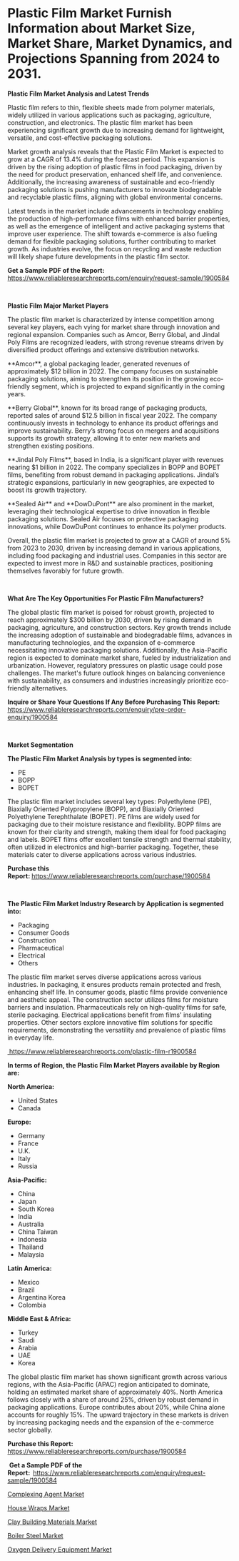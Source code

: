 <p><h1>Plastic Film Market Furnish Information about Market Size, Market Share, Market Dynamics, and Projections Spanning from 2024 to 2031.</h1></p><p><strong>Plastic Film Market Analysis and Latest Trends</strong></p>
<p><p>Plastic film refers to thin, flexible sheets made from polymer materials, widely utilized in various applications such as packaging, agriculture, construction, and electronics. The plastic film market has been experiencing significant growth due to increasing demand for lightweight, versatile, and cost-effective packaging solutions.</p><p>Market growth analysis reveals that the Plastic Film Market is expected to grow at a CAGR of 13.4% during the forecast period. This expansion is driven by the rising adoption of plastic films in food packaging, driven by the need for product preservation, enhanced shelf life, and convenience. Additionally, the increasing awareness of sustainable and eco-friendly packaging solutions is pushing manufacturers to innovate biodegradable and recyclable plastic films, aligning with global environmental concerns.</p><p>Latest trends in the market include advancements in technology enabling the production of high-performance films with enhanced barrier properties, as well as the emergence of intelligent and active packaging systems that improve user experience. The shift towards e-commerce is also fueling demand for flexible packaging solutions, further contributing to market growth. As industries evolve, the focus on recycling and waste reduction will likely shape future developments in the plastic film sector.</p></p>
<p><strong>Get a Sample PDF of the Report:&nbsp;</strong> <a href="https://www.reliableresearchreports.com/enquiry/request-sample/1900584?utm_campaign=11&utm_medium=2&utm_source=Github&utm_content=ia&utm_term=07112024&utm_id=plastic-film">https://www.reliableresearchreports.com/enquiry/request-sample/1900584</a></p>
<p>&nbsp;</p>
<p><strong>Plastic Film Major Market Players</strong></p>
<p><p>The plastic film market is characterized by intense competition among several key players, each vying for market share through innovation and regional expansion. Companies such as Amcor, Berry Global, and Jindal Poly Films are recognized leaders, with strong revenue streams driven by diversified product offerings and extensive distribution networks.</p><p>**Amcor**, a global packaging leader, generated revenues of approximately $12 billion in 2022. The company focuses on sustainable packaging solutions, aiming to strengthen its position in the growing eco-friendly segment, which is projected to expand significantly in the coming years.</p><p>**Berry Global**, known for its broad range of packaging products, reported sales of around $12.5 billion in fiscal year 2022. The company continuously invests in technology to enhance its product offerings and improve sustainability. Berry’s strong focus on mergers and acquisitions supports its growth strategy, allowing it to enter new markets and strengthen existing positions.</p><p>**Jindal Poly Films**, based in India, is a significant player with revenues nearing $1 billion in 2022. The company specializes in BOPP and BOPET films, benefiting from robust demand in packaging applications. Jindal’s strategic expansions, particularly in new geographies, are expected to boost its growth trajectory.</p><p>**Sealed Air** and **DowDuPont** are also prominent in the market, leveraging their technological expertise to drive innovation in flexible packaging solutions. Sealed Air focuses on protective packaging innovations, while DowDuPont continues to enhance its polymer products.</p><p>Overall, the plastic film market is projected to grow at a CAGR of around 5% from 2023 to 2030, driven by increasing demand in various applications, including food packaging and industrial uses. Companies in this sector are expected to invest more in R&D and sustainable practices, positioning themselves favorably for future growth.</p></p>
<p>&nbsp;</p>
<p><strong>What Are The Key Opportunities For Plastic Film Manufacturers?</strong></p>
<p><p>The global plastic film market is poised for robust growth, projected to reach approximately $300 billion by 2030, driven by rising demand in packaging, agriculture, and construction sectors. Key growth trends include the increasing adoption of sustainable and biodegradable films, advances in manufacturing technologies, and the expansion of e-commerce necessitating innovative packaging solutions. Additionally, the Asia-Pacific region is expected to dominate market share, fueled by industrialization and urbanization. However, regulatory pressures on plastic usage could pose challenges. The market's future outlook hinges on balancing convenience with sustainability, as consumers and industries increasingly prioritize eco-friendly alternatives.</p></p>
<p><strong>Inquire or Share Your Questions If Any Before Purchasing This Report:</strong> <a href="https://www.reliableresearchreports.com/enquiry/pre-order-enquiry/1900584?utm_campaign=11&utm_medium=2&utm_source=Github&utm_content=ia&utm_term=07112024&utm_id=plastic-film">https://www.reliableresearchreports.com/enquiry/pre-order-enquiry/1900584</a></p>
<p>&nbsp;</p>
<p><strong>Market Segmentation</strong></p>
<p><strong>The Plastic Film Market Analysis by types is segmented into:</strong></p>
<p><ul><li>PE</li><li>BOPP</li><li>BOPET</li></ul></p>
<p><p>The plastic film market includes several key types: Polyethylene (PE), Biaxially Oriented Polypropylene (BOPP), and Biaxially Oriented Polyethylene Terephthalate (BOPET). PE films are widely used for packaging due to their moisture resistance and flexibility. BOPP films are known for their clarity and strength, making them ideal for food packaging and labels. BOPET films offer excellent tensile strength and thermal stability, often utilized in electronics and high-barrier packaging. Together, these materials cater to diverse applications across various industries.</p></p>
<p><strong>Purchase this Report:&nbsp;</strong><a href="https://www.reliableresearchreports.com/purchase/1900584?utm_campaign=11&utm_medium=2&utm_source=Github&utm_content=ia&utm_term=07112024&utm_id=plastic-film">https://www.reliableresearchreports.com/purchase/1900584</a></p>
<p>&nbsp;</p>
<p><strong>The Plastic Film Market Industry Research by Application is segmented into:</strong></p>
<p><ul><li>Packaging</li><li>Consumer Goods</li><li>Construction</li><li>Pharmaceutical</li><li>Electrical</li><li>Others</li></ul></p>
<p><p>The plastic film market serves diverse applications across various industries. In packaging, it ensures products remain protected and fresh, enhancing shelf life. In consumer goods, plastic films provide convenience and aesthetic appeal. The construction sector utilizes films for moisture barriers and insulation. Pharmaceuticals rely on high-quality films for safe, sterile packaging. Electrical applications benefit from films' insulating properties. Other sectors explore innovative film solutions for specific requirements, demonstrating the versatility and prevalence of plastic films in everyday life.</p></p>
<p><a href="https://www.reliableresearchreports.com/plastic-film-r1900584?utm_campaign=11&utm_medium=2&utm_source=Github&utm_content=ia&utm_term=07112024&utm_id=plastic-film">&nbsp;https://www.reliableresearchreports.com/plastic-film-r1900584</a></p>
<p><strong>In terms of Region, the Plastic Film Market Players available by Region are:</strong></p>
<p>
    <p> <strong> North America: </strong>
        <ul>
            <li>United States</li>
            <li>Canada</li>
        </ul>
        </p> 
    <p> <strong> Europe: </strong>
        <ul>
            <li>Germany</li>
            <li>France</li>
            <li>U.K.</li>
            <li>Italy</li>
            <li>Russia</li>
        </ul>
        </p> 
    <p> <strong> Asia-Pacific: </strong>
        <ul>
            <li>China</li>
            <li>Japan</li>
            <li>South Korea</li>
            <li>India</li>
            <li>Australia</li>
            <li>China Taiwan</li>
            <li>Indonesia</li>
            <li>Thailand</li>
            <li>Malaysia</li>
        </ul>
        </p> 
    <p> <strong> Latin America: </strong>
        <ul>
            <li>Mexico</li>
            <li>Brazil</li>
            <li>Argentina Korea</li>
            <li>Colombia</li>
        </ul>
        </p> 
    <p> <strong> Middle East & Africa: </strong>
        <ul>
            <li>Turkey</li>
            <li>Saudi</li>
            <li>Arabia</li>
            <li>UAE</li>
            <li>Korea</li>
        </ul>
    </p>
    </p>
<p><p>The global plastic film market has shown significant growth across various regions, with the Asia-Pacific (APAC) region anticipated to dominate, holding an estimated market share of approximately 40%. North America follows closely with a share of around 25%, driven by robust demand in packaging applications. Europe contributes about 20%, while China alone accounts for roughly 15%. The upward trajectory in these markets is driven by increasing packaging needs and the expansion of the e-commerce sector globally.</p></p>
<p><strong>Purchase this Report: </strong><a href="https://www.reliableresearchreports.com/purchase/1900584?utm_campaign=11&utm_medium=2&utm_source=Github&utm_content=ia&utm_term=07112024&utm_id=plastic-film">https://www.reliableresearchreports.com/purchase/1900584</a></p>
<p>&nbsp;<strong>Get a Sample PDF of the Report:&nbsp;&nbsp;</strong><a href="https://www.reliableresearchreports.com/enquiry/request-sample/1900584?utm_campaign=11&utm_medium=2&utm_source=Github&utm_content=ia&utm_term=07112024&utm_id=plastic-film">https://www.reliableresearchreports.com/enquiry/request-sample/1900584</a></p>
<p><strong></strong></p>
<p><p><a href="https://medium.com/@bansebnspene3/innovations-in-the-complexing-agent-market-the-complexing-agent-market-plays-a-crucial-role-in-f85810599489?utm_campaign=11&utm_medium=2&utm_source=Github&utm_content=ia&utm_term=07112024&utm_id=plastic-film">Complexing Agent Market</a></p><p><a href="https://github.com/ambertqocronceb/Market-Research-Report-List-1/blob/main/house-wraps-market.md?utm_campaign=11&utm_medium=2&utm_source=Github&utm_content=ia&utm_term=07112024&utm_id=plastic-film">House Wraps Market</a></p><p><a href="https://github.com/lawriesievelwij/Market-Research-Report-List-1/blob/main/clay-building-materials-market.md?utm_campaign=11&utm_medium=2&utm_source=Github&utm_content=ia&utm_term=07112024&utm_id=plastic-film">Clay Building Materials Market</a></p><p><a href="https://medium.com/@kempt7z/the-boiler-steel-market-decisions-are-mostly-driven-by-resource-optimization-and-8775eae47110?utm_campaign=11&utm_medium=2&utm_source=Github&utm_content=ia&utm_term=07112024&utm_id=plastic-film">Boiler Steel Market</a></p><p><a href="https://issuu.com/reportprime-2/docs/oxygen-delivery-equipment-market-si_2d37a7545cde72?utm_campaign=11&utm_medium=2&utm_source=Github&utm_content=ia&utm_term=07112024&utm_id=plastic-film">Oxygen Delivery Equipment Market</a></p></p>
